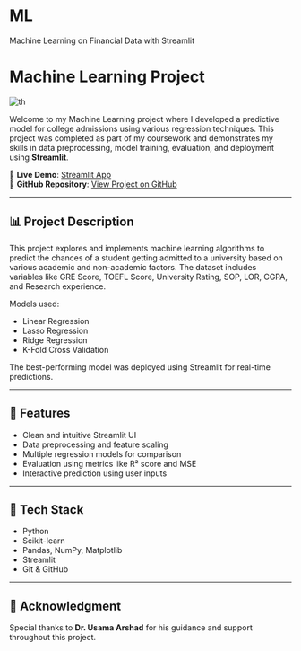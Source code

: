 # ML
Machine Learning on Financial Data with Streamlit
# Machine Learning Project

![th](https://github.com/user-attachments/assets/563746f7-eb6f-4cc5-8efa-5e7ba7115664)

Welcome to my Machine Learning project where I developed a predictive model for college admissions using various regression techniques. This project was completed as part of my coursework and demonstrates my skills in data preprocessing, model training, evaluation, and deployment using **Streamlit**.

🔗 **Live Demo**: [Streamlit App](https://7vfoeg43jujm5mfvoyncda.streamlit.app/)  
📁 **GitHub Repository**: [View Project on GitHub](https://github.com/Samadkiyani/ML)

---

## 📊 Project Description

This project explores and implements machine learning algorithms to predict the chances of a student getting admitted to a university based on various academic and non-academic factors. The dataset includes variables like GRE Score, TOEFL Score, University Rating, SOP, LOR, CGPA, and Research experience.


Models used:
- Linear Regression
- Lasso Regression
- Ridge Regression
- K-Fold Cross Validation

The best-performing model was deployed using Streamlit for real-time predictions.

---

## 🚀 Features

- Clean and intuitive Streamlit UI
- Data preprocessing and feature scaling
- Multiple regression models for comparison
- Evaluation using metrics like R² score and MSE
- Interactive prediction using user inputs

---

## 🧠 Tech Stack

- Python
- Scikit-learn
- Pandas, NumPy, Matplotlib
- Streamlit
- Git & GitHub

---

## 🙌 Acknowledgment

Special thanks to **Dr. Usama Arshad** for his guidance and support throughout this project.


